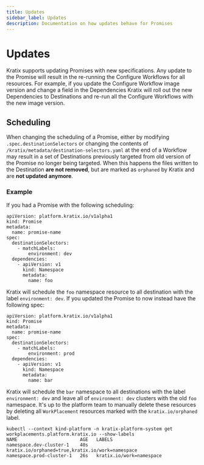 ```yaml
---
title: Updates
sidebar_label: Updates
description: Documentation on how updates behave for Promises
---
```


# Updates

Kratix supports updating Promises with new specifications. Any update to the
Promise will result in the re-running the Configure Workflows for all resources. 
For example, if you update the Configure Workflow image version and change 
a field in the Dependencies Kratix will roll out the new Dependencies to
Destinations and re-run all the Configure Workflows
with the new image version.


## Scheduling
When changing the scheduling of a Promise, either by modifying `.spec.destinationSelectors` or
changing the contents of `/kratix/metadata/destination-selectors.yaml` at the end of a Workflow may result
in a set of Destinations previously targeted from old version of the Promise no longer
being targeted. When this happens the files written to the Destination **are not removed**, but are
marked as `orphaned` by Kratix and are **not updated anymore**.

### Example
If you had a Promise with the following scheduling:
```
apiVersion: platform.kratix.io/v1alpha1
kind: Promise
metadata:
  name: promise-name
spec:
  destinationSelectors:
    - matchLabels:
        environment: dev
  dependencies:
    - apiVersion: v1
      kind: Namespace
      metadata:
        name: foo
```

Kratix will schedule the `foo` namespace resource to all destination with the label
`environment: dev`. If you updated the Promise to now instead have the following spec:

```
apiVersion: platform.kratix.io/v1alpha1
kind: Promise
metadata:
  name: promise-name
spec:
  destinationSelectors:
    - matchLabels:
        environment: prod
  dependencies:
    - apiVersion: v1
      kind: Namespace
      metadata:
        name: bar
```

Kratix will schedule the `bar` namespace to all destinations with the label
`environment: dev` and leave all of `environment: dev` clusters with the old
`foo` namespace. It's up to the platform team to manually delete these resources
by deleting all `WorkPlacement` resources marked with the `kratix.io/orphaned`
label.
```
kubectl --context kind-platform -n kratix-platform-system get workplacements.platform.kratix.io --show-labels
NAME                       AGE   LABELS
namespace.dev-cluster-1    40s   kratix.io/orphaned=true,kratix.io/work=namespace
namespace.prod-cluster-1   26s   kratix.io/work=namespace
```
